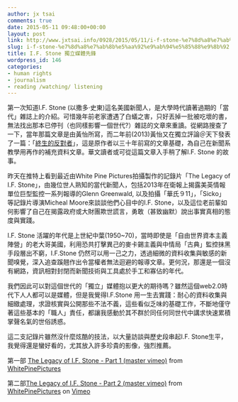 ```yaml
---
author: jx tsai
comments: true
date: 2015-05-11 09:48:00+00:00
layout: post
link: http://www.jxtsai.info/0928/2015/05/11/i-f-stone-%e7%8d%a8%e7%ab%8b%e5%aa%92%e9%ab%94%e5%85%88%e9%8b%92/
slug: i-f-stone-%e7%8d%a8%e7%ab%8b%e5%aa%92%e9%ab%94%e5%85%88%e9%8b%92
title: I.F. Stone 獨立媒體先鋒
wordpress_id: 146
categories:
- human rights
- journalism
- reading /watching/ listening
---
```


第一次知道I.F. Stone (以撒多·史東)這名美國新聞人，是大學時代讀著過期的「當代」雜誌上的介紹。可惜幾年前老家遭遇了白蟻之害，只好丟掉一批被吃壞的書，無法找出那本已停刊（也同樣影響一個世代?）雜誌的文章來重讀。從網路搜查了一下，當年那篇文章是由黃怡所寫，而二年前(2013)黃怡又在獨立評論＠天下發表了一篇：「[終生的反對者](http://opinion.cw.com.tw/blog/profile/195/article/752)」，這是原作者以三十年前寫的文章基礎，為自己在新聞系教學用再作的補充資料文章。華文讀者或可從這篇文章入手稍了解I.F. Stone 的故事。  
  
昨天在推特上看到最近由White Pine Pictures拍攝製作的記錄片「The Legacy of I.F. Stone」，由幾位世人熟知的當代新聞人，包括2013年在衛報上揭露美英情報單位巨型監控一系列報導的Glenn Greenwald, 以及拍攝「華氏９11」，「Sicko」等記錄片導演Micheal Moore來談談他們心目中的I.F. Stone，以及這位老前輩如何影響了自己在揭露政府或大財團欺世謊言，勇敢（甚致幽默）說出事實真相的態度與實踐。   
  
I.F. Stone 活躍的年代是上世紀中葉(1950~70)，當時即使是「自由世界資本主義陣營」的老大哥美國，利用恐共打擊異己的麥卡錫主義與中情局「古典」監控抹黑手段層出不窮，I.F.Stone 仍然可以用一己之力，透過細微的資料收集與敏感的新聞嗅覺，深入追查蹊翹作出令當權者無法迴避的報導文章。更何況，那還是一個沒有網路，資訊相對封閉而新聞技術與工具處於手工和寡佔的年代。  
  
我們因此可以對這個世代的「獨立」媒體抱以更大的期待嗎？雖然這個web2.0時代下人人都可以是媒體，但是我覺得I.F.Stone 用一生去實踐：耐心的資料收集與細緻處理，求證核實與公開那些不法不義，這些看似乏味的基礎工作，不斷地僅守著這些基本的「職人」責任，都讓我感動於其不群於同任何同世代中講求快速累積掌聲名氣的世俗誘惑。　　　  
  
這二支記錄片雖然沒什麼炫酷的技法，以大量訪談與歷史段串起I.F. Stone生平，我覺得還是蠻好看的，尤其放入許多珍貴的影像，強烈推薦。　　　　  
  
第一部 [The Legacy of I.F. Stone - Part 1 (master vimeo)](https://vimeo.com/123974841) from [WhitePinePictures](https://vimeo.com/user5387572)   
  
  
第二部[The Legacy of I.F. Stone - Part 2 (master vimeo)](https://vimeo.com/123974842) from [WhitePinePictures](https://vimeo.com/user5387572) on [Vimeo](https://vimeo.com/)  

